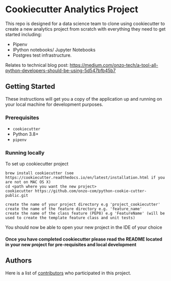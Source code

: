 # Cookiecutter Analytics Project

This repo is designed for a data science team to clone using cookiecutter to create a new analytics project from scratch with everything they need to get started including: 
* Pipenv
* IPython notebooks/ Jupyter Notebooks
* Postgres test infrastructure.

Relates to technical blog post: https://medium.com/onzo-tech/a-tool-all-python-developers-should-be-using-5d547bfb45b7

## Getting Started

These instructions will get you a copy of the application up and running on your local machine for development purposes.


### Prerequisites

- `cookiecutter`
- Python 3.8+
- `pipenv`

### Running locally

To set up cookiecutter project

```shell
brew install cookiecutter (see https://cookiecutter.readthedocs.io/en/latest/installation.html if you are not on MAC OS X)
cd <path where you want the new project>
cookiecutter https://github.com/onzo-com/python-cookie-cutter-public.git

create the name of your project directory e.g 'project_cookiecutter'
create the name of the feature directory e.g. 'feature_name'
create the name of the class feature (PEP8) e.g 'FeatureName' (will be used to create the template feature class and unit tests) 
```
You should now be able to open your new project in the IDE of your choice 

#### Once you have completed cookiecutter please read the README located in your new project for pre-requisites and local development


## Authors

Here is a list of [contributors](https://github.com/onzo-com/python-cookie-cutter-public/graphs/contributors) who participated
in this project.
